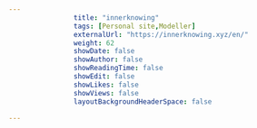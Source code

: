 ---
                title: "innerknowing"
                tags: [Personal site,Modeller]
                externalUrl: "https://innerknowing.xyz/en/"
                weight: 62
                showDate: false
                showAuthor: false
                showReadingTime: false
                showEdit: false
                showLikes: false
                showViews: false
                layoutBackgroundHeaderSpace: false
                ---
